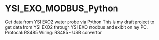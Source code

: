 # YSI_EXO_MODBUS_Python
 Get data from YSI EXO2 water probe via Python
This is my draft project to get data from YSI EXO2 through YSI EXO modbus and exibit on my PC.
Protocal: RS485
Wiring: RS485 - USB convertor
